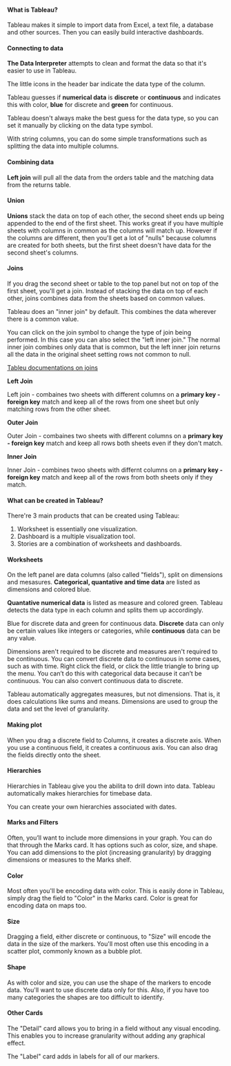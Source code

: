 #### What is Tableau?

Tableau makes it simple to import data from Excel, a text file, a database and other sources. Then you can easily build interactive dashboards. 

#### Connecting to data 

**The Data Interpreter** attempts to clean and format the data so that it's easier to use in Tableau.

The little icons in the header bar indicate the data type of the column. 

Tableau guesses if **numerical data** is **discrete** or **continuous** and indicates this with color, **blue** for discrete and **green** for continuous. 

Tableau doesn't always make the best guess for the data type, so you can set it manually by clicking on the data type symbol.

With string columns, you can do some simple transformations such as splitting the data into multiple columns.

#### Combining data

**Left join** will pull all the data from the orders table and the matching data from the returns table.

#### Union

**Unions** stack the data on top of each other, the second sheet ends up being appended to the end of the first sheet. This works great if you have multiple sheets with columns in common as the columns will match up. However if the columns are different, then you'll get a lot of "nulls" because columns are created for both sheets, but the first sheet doesn't have data for the second sheet's columns.

#### Joins

If you drag the second sheet or table to the top panel but not on top of the first sheet, you'll get a join. Instead of stacking the data on top of each other, joins combines data from the sheets based on common values.

Tableau does an "inner join" by default. This combines the data wherever there is a common value.

You can click on the join symbol to change the type of join being performed. In this case you can also select the "left inner join." The normal inner join combines only data that is common, but the left inner join returns all the data in the original sheet setting rows not common to null.

[Tableu documentations on joins](https://onlinehelp.tableau.com/current/pro/desktop/en-us/joining_tables.htm)

**Left Join**

Left join - combaines two sheets with different columns on a **primary key - foreign key** match and keep all of the rows from one sheet but only matching rows from the other sheet.

**Outer Join**

Outer Join - combaines two sheets with different columns on a **primary key - foreign key** match and keep all rows both sheets even if they don't match.

**Inner Join**

Inner Join - combines twoo sheets with differnt columns on a **primary key - foreign key** match and keep all of the rows from both sheets only if they match.

#### What can be created in Tableau?

There're 3 main products that can be created using Tableau:
 1. Worksheet is essentially one visualization.
 2. Dashboard is a multiple visualization tool. 
 3. Stories are a combination of worksheets and dashboards.

 #### Worksheets

On the left panel are data columns (also called "fields"), split on dimensions and mesasures. **Categorical, quantative and time data** are listed as dimensions and colored blue.

**Quantative numerical data** is listed as measure and colored green. Tableau detects the data type in each column and splits them up accordingly.

Blue for discrete data and green for continuous data. **Discrete** data can only be certain values like integers or categories, while **continuous** data can be any value.

Dimensions aren't required to be discrete and measures aren't required to be continuous. You can convert discrete data to continuous in some cases, such as with time. Right click the field, or click the little triangle to bring up the menu. You can’t do this with categorical data because it can’t be continuous. You can also convert continuous data to discrete.

Tableau automatically aggregates measures, but not dimensions. That is, it does calculations like sums and means. Dimensions are used to group the data and set the level of granularity. 

#### Making plot

 When you drag a discrete field to Columns, it creates a discrete axis. When you use a continuous field, it creates a continuous axis. You can also drag the fields directly onto the sheet.

#### Hierarchies

Hierarchies in Tableau give you the abilita to drill down into data. Tableau automatically makes hierarchies for timebase data.

You can create your own hierarchies associated with dates.

#### Marks and Filters

Often, you’ll want to include more dimensions in your graph. You can do that through the Marks card. It has options such as color, size, and shape. You can add dimensions to the plot (increasing granularity) by dragging dimensions or measures to the Marks shelf.

#### Color

Most often you'll be encoding data with color. This is easily done in Tableau, simply drag the field to "Color" in the Marks card.
Color is great for encoding data on maps too.

#### Size

Dragging a field, either discrete or continuous, to "Size" will encode the data in the size of the markers. You'll most often use this encoding in a scatter plot, commonly known as a bubble plot.

#### Shape

As with color and size, you can use the shape of the markers to encode data. You'll want to use discrete data only for this. Also, if you have too many categories the shapes are too difficult to identify.

#### Other Cards

The "Detail" card allows you to bring in a field without any visual encoding. This enables you to increase granularity without adding any graphical effect.

The "Label" card adds in labels for all of our markers.